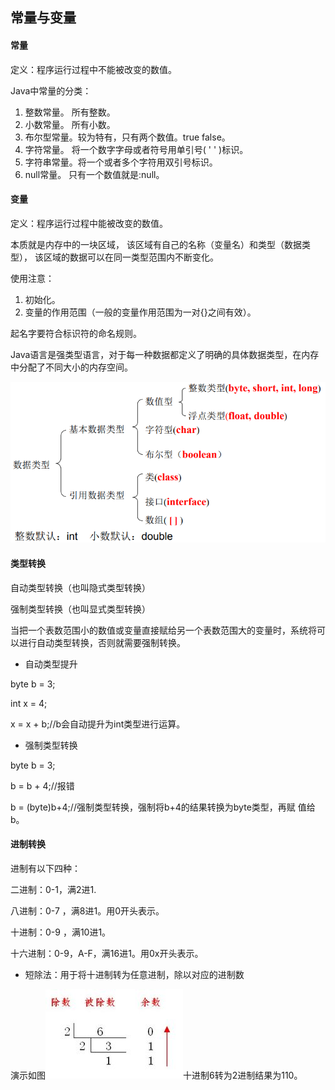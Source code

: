 ## 常量与变量

#### 常量

定义：程序运行过程中不能被改变的数值。

Java中常量的分类：

1. 整数常量。    所有整数。
2. 小数常量。    所有小数。
3. 布尔型常量。较为特有，只有两个数值。true false。
4. 字符常量。    将一个数字字母或者符号用单引号\( ' ' \)标识。
5. 字符串常量。将一个或者多个字符用双引号标识。
6. null常量。     只有一个数值就是:null。

#### 变量

定义：程序运行过程中能被改变的数值。

本质就是内存中的一块区域， 该区域有自己的名称（变量名）和类型（数据类型）， 该区域的数据可以在同一类型范围内不断变化。

使用注意：

1. 初始化。
2. 变量的作用范围（一般的变量作用范围为一对{}之间有效）。

起名字要符合标识符的命名规则。

Java语言是强类型语言，对于每一种数据都定义了明确的具体数据类型，在内存中分配了不同大小的内存空间。

![](/assets/数据类型.png)

#### 类型转换

自动类型转换（也叫隐式类型转换）

强制类型转换（也叫显式类型转换）

当把一个表数范围小的数值或变量直接赋给另一个表数范围大的变量时，系统将可以进行自动类型转换，否则就需要强制转换。

* 自动类型提升 

byte b = 3;

int x = 4;

x = x + b;//b会自动提升为int类型进行运算。

* 强制类型转换 

byte b = 3;

b = b + 4;//报错

b = \(byte\)b+4;//强制类型转换，强制将b+4的结果转换为byte类型，再赋 值给b。

#### 进制转换

进制有以下四种：

二进制：0-1，满2进1.

八进制：0-7 ，满8进1。用0开头表示。

十进制：0-9 ，满10进1。

十六进制：0-9，A-F，满16进1。用0x开头表示。

* 短除法：用于将十进制转为任意进制，除以对应的进制数

演示如图![](/assets/十转二.jpg)十进制6转为2进制结果为110。



